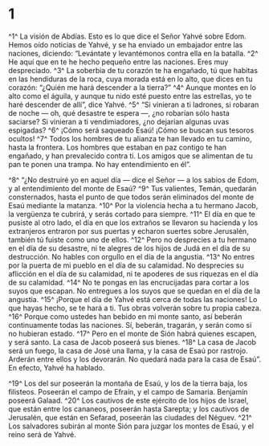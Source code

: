 # 1
^1^ La visión de Abdías. Esto es lo que dice el Señor Yahvé sobre Edom. Hemos oído noticias de Yahvé, y se ha enviado un embajador entre las naciones, diciendo: “Levántate y levantémonos contra ella en la batalla. ^2^ He aquí que en te he hecho pequeño entre las naciones. Eres muy despreciado. ^3^ La soberbia de tu corazón te ha engañado, tú que habitas en las hendiduras de la roca, cuya morada está en lo alto, que dices en tu corazón: “¿Quién me hará descender a la tierra?” ^4^ Aunque montes en lo alto como el águila, y aunque tu nido esté puesto entre las estrellas, yo te haré descender de allí”, dice Yahvé. ^5^ “Si vinieran a ti ladrones, si robaran de noche — oh, qué desastre te espera —, ¿no robarían sólo hasta saciarse? Si vinieran a ti vendimiadores, ¿no dejarían algunas uvas espigadas? ^6^ ¡Cómo será saqueado Esaú! ¡Cómo se buscan sus tesoros ocultos! ^7^ Todos los hombres de tu alianza te han llevado en tu camino, hasta la frontera. Los hombres que estaban en paz contigo te han engañado, y han prevalecido contra ti. Los amigos que se alimentan de tu pan te ponen una trampa. No hay entendimiento en él”.

^8^ “¿No destruiré yo en aquel día — dice el Señor — a los sabios de Edom, y al entendimiento del monte de Esaú? ^9^ Tus valientes, Temán, quedarán consternados, hasta el punto de que todos serán eliminados del monte de Esaú mediante la matanza. ^10^ Por la violencia hecha a tu hermano Jacob, la vergüenza te cubrirá, y serás cortado para siempre. ^11^ El día en que te pusiste al otro lado, el día en que los extraños se llevaron su hacienda y los extranjeros entraron por sus puertas y echaron suertes sobre Jerusalén, también tú fuiste como uno de ellos. ^12^ Pero no desprecies a tu hermano en el día de su desastre, ni te alegres de los hijos de Judá en el día de su destrucción. No hables con orgullo en el día de la angustia. ^13^ No entres por la puerta de mi pueblo en el día de su calamidad. No desprecies su aflicción en el día de su calamidad, ni te apoderes de sus riquezas en el día de su calamidad. ^14^ No te pongas en las encrucijadas para cortar a los suyos que escapan. No entregues a los suyos que se quedan en el día de la angustia. ^15^ ¡Porque el día de Yahvé está cerca de todas las naciones! Lo que hayas hecho, se te hará a ti. Tus obras volverán sobre tu propia cabeza. ^16^ Porque como ustedes han bebido en mi monte santo, así beberán continuamente todas las naciones. Sí, beberán, tragarán, y serán como si no hubieran estado. ^17^ Pero en el monte de Sión habrá quienes escapen, y será santo. La casa de Jacob poseerá sus bienes. ^18^ La casa de Jacob será un fuego, la casa de José una llama, y la casa de Esaú por rastrojo. Arderán entre ellos y los devorarán. No quedará nada para la casa de Esaú”. En efecto, Yahvé ha hablado.

^19^ Los del sur poseerán la montaña de Esaú, y los de la tierra baja, los filisteos. Poseerán el campo de Efraín, y el campo de Samaria. Benjamín poseerá Galaad. ^20^ Los cautivos de este ejército de los hijos de Israel, que están entre los cananeos, poseerán hasta Sarepta; y los cautivos de Jerusalén, que están en Sefarad, poseerán las ciudades del Néguev. ^21^ Los salvadores subirán al monte Sión para juzgar los montes de Esaú, y el reino será de Yahvé.